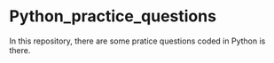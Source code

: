 # Python_practice_questions
In this repository, there are some pratice questions coded in Python is there.
